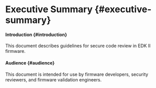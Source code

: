 # Executive Summary {#executive-summary}

#### Introduction {#introduction}

This document describes guidelines for secure code review in EDK II firmware.

#### Audience {#audience}

This document is intended for use by firmware developers, security reviewers, and firmware validation engineers.